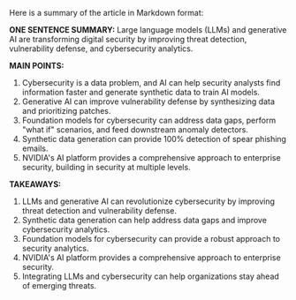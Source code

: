 Here is a summary of the article in Markdown format:

**ONE SENTENCE SUMMARY:**
Large language models (LLMs) and generative AI are transforming digital security by improving threat detection, vulnerability defense, and cybersecurity analytics.

**MAIN POINTS:**

1. Cybersecurity is a data problem, and AI can help security analysts find information faster and generate synthetic data to train AI models.
2. Generative AI can improve vulnerability defense by synthesizing data and prioritizing patches.
3. Foundation models for cybersecurity can address data gaps, perform "what if" scenarios, and feed downstream anomaly detectors.
4. Synthetic data generation can provide 100% detection of spear phishing emails.
5. NVIDIA's AI platform provides a comprehensive approach to enterprise security, building in security at multiple levels.

**TAKEAWAYS:**

1. LLMs and generative AI can revolutionize cybersecurity by improving threat detection and vulnerability defense.
2. Synthetic data generation can help address data gaps and improve cybersecurity analytics.
3. Foundation models for cybersecurity can provide a robust approach to security analytics.
4. NVIDIA's AI platform provides a comprehensive approach to enterprise security.
5. Integrating LLMs and cybersecurity can help organizations stay ahead of emerging threats.
